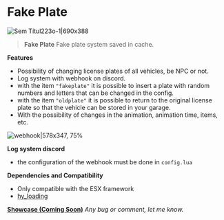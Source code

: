 # Fake Plate
 
![Sem Títul223o-1|690x388](https://i.imgur.com/VwYfxQC.png)

>**Fake Plate**
>Fake plate system saved in cache.

**Features**
- Possibility of changing license plates of all vehicles, be NPC or not. 
- Log system with webhook on discord. 
- with the item `"fakeplate"` it is possible to insert a plate with random numbers and letters that can be changed in the config.
- with the item `"oldplate"` it is possible to return to the original license plate so that the vehicle can be stored in your garage.
- With the possibility of changes in the animation, animation time, items, etc.

![webhook|578x347, 75%](https://i.imgur.com/7taLHVj.png) 

**Log system discord**
- the configuration of the webhook must be done in `config.lua`

**Dependencies and Compatibility**
- Only compatible with the ESX framework 
- [hy_loading](https://github.com/kellengg02/hy_loading) 

[**Showcase (Coming Soon)**]()
*Any bug or comment, let me know.*
